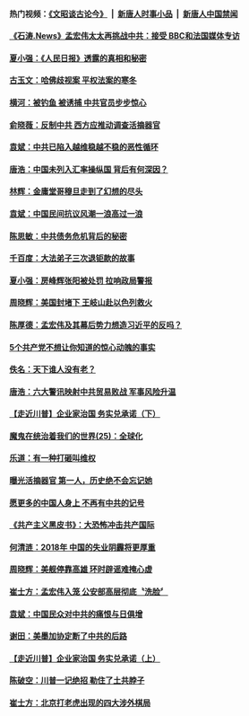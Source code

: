 #### 热门视频：[《文昭谈古论今》](https://github.com/gfw-breaker/wenzhao/blob/master/README.md?t=10210933) &nbsp;|&nbsp; [新唐人时事小品](https://github.com/gfw-breaker/ntdtv-comedy/blob/master/README.md?t=10210933) &nbsp;|&nbsp; [新唐人中国禁闻](https://github.com/gfw-breaker/ntdtv-news/blob/master/README.md?t=10210933)

#### [《石涛.News》孟宏伟太太再挑战中共：接受 BBC和法国媒体专访](../pages/news207/a1396216.md?t=10210933) 



#### [夏小强：《人民日报》透露的真相和秘密](../pages/news207/a1396072.md?t=10210933) 

#### [古玉文：哈佛歧视案 平权法案的寒冬](../pages/news207/a1396055.md?t=10210933) 

#### [横河：被钓鱼 被诱捕 中共官员步步惊心](../pages/news207/a1396053.md?t=10210933) 

#### [俞晓薇：反制中共 西方应推动调查活摘器官](../pages/news207/a1396051.md?t=10210933) 

#### [袁斌：中共已陷入越维稳越不稳的恶性循环](../pages/news207/a1396050.md?t=10210933) 

#### [唐浩：中国未列入汇率操纵国 背后有何深因？](../pages/news207/a1396049.md?t=10210933) 

#### [林辉：金庸堂哥穆旦走到了幻想的尽头](../pages/news207/a1396048.md?t=10210933) 


#### [袁斌：中国民间抗议风潮一浪高过一浪](../pages/news207/a1395898.md?t=10210933) 

#### [陈思敏：中共债务危机背后的秘密](../pages/news207/a1395897.md?t=10210933) 

#### [千百度：大法弟子三次退钜款的故事](../pages/news207/a1395896.md?t=10210933) 

#### [夏小强：房峰辉张阳被处罚 拉响政局警报](../pages/news207/a1395895.md?t=10210933) 

#### [周晓辉：美国封堵下 王岐山赴以色列救火](../pages/news207/a1395894.md?t=10210933) 

#### [陈厚德：孟宏伟及其幕后势力想造习近平的反吗？](../pages/news207/a1395881.md?t=10210933) 


#### [5个共产党不想让你知道的惊心动魄的事实](../pages/news207/a1395554.md?t=10210933) 

#### [佚名：天下谁人没有老？](../pages/news207/a1395791.md?t=10210933) 

#### [唐浩：六大警讯映射中共贸易败战 军事风险升温](../pages/news207/a1395772.md?t=10210933) 

#### [【走近川普】企业家治国 务实兑承诺（下）](../pages/news207/a1395770.md?t=10210933) 

#### [魔鬼在统治着我们的世界(25)：全球化](../pages/news207/a1395765.md?t=10210933) 

#### [乐道：有一种打砸叫维权](../pages/news207/a1395762.md?t=10210933) 

#### [曝光活摘器官 第一人，历史绝不会忘记她](../pages/news207/a1395721.md?t=10210933) 

#### [愿更多的中国人身上 不再有中共的记号](../pages/news207/a1395718.md?t=10210933) 

#### [《共产主义黑皮书》：大恐怖冲击共产国际](../pages/news207/a1395658.md?t=10210933) 

#### [何清涟：2018年 中国的失业阴霾将更厚重](../pages/news207/a1395657.md?t=10210933) 

#### [周晓辉：美舰停靠高雄 环时辟谣难掩心虚](../pages/news207/a1395656.md?t=10210933) 

#### [崔士方：孟宏伟入笼 公安部高层彻底〝洗脸〞](../pages/news207/a1395655.md?t=10210933) 

#### [袁斌：中国民众对中共的痛恨与日俱增](../pages/news207/a1395654.md?t=10210933) 

#### [谢田：美墨加协定断了中共的后路](../pages/news207/a1395653.md?t=10210933) 

#### [【走近川普】企业家治国 务实兑承诺（上）](../pages/news207/a1395652.md?t=10210933) 

#### [陈破空：川普一记绝招 勒住了土共脖子](../pages/news207/a1395549.md?t=10210933) 

#### [崔士方：北京打老虎出现的四大涉外棋局](../pages/news207/a1395547.md?t=10210933) 

